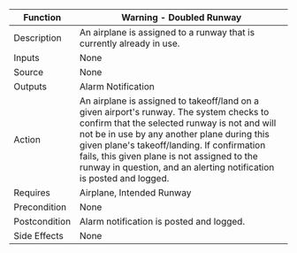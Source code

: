 | Function      | Warning - Doubled Runway |
| ------------- | -------------------- |
| Description   | An airplane is assigned to a runway that is currently already in use. |
| Inputs        | None |
| Source        | None |
| Outputs       | Alarm Notification |
| Action        | An airplane is assigned to takeoff/land on a given airport's runway. The system checks to confirm that the selected runway is not and will not be in use by any another plane during this given plane's takeoff/landing. If confirmation fails, this given plane is not assigned to the runway in question, and an alerting notification is posted and logged. |
| Requires      | Airplane, Intended Runway |
| Precondition  | None |
| Postcondition | Alarm notification is posted and logged. |
| Side Effects  | None |
